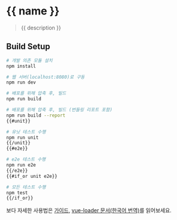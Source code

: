 # {{ name }}

> {{ description }}

## Build Setup

``` bash
# 개발 의존 모듈 설치
npm install

# 웹 서버(localhost:8080)로 구동
npm run dev

# 배포를 위해 압축 후, 빌드
npm run build

# 배포를 위해 압축 후, 빌드 (번들링 리포트 포함)
npm run build --report
{{#unit}}

# 유닛 테스트 수행
npm run unit
{{/unit}}
{{#e2e}}

# e2e 테스트 수행
npm run e2e
{{/e2e}}
{{#if_or unit e2e}}

# 모든 테스트 수행
npm test
{{/if_or}}
```

<!-- 보다 자세한 사용법은 [가이드](http://yamoo9.github.io/vue-full/), [vue-loader 문서(한국어 번역)](https://vue-loader.vuejs.org/kr/)를 읽어보세요. -->
보다 자세한 사용법은 [가이드](https://vuejs-templates.github.io/webpack/), [vue-loader 문서(한국어 번역)](https://vue-loader.vuejs.org/kr/)를 읽어보세요.
